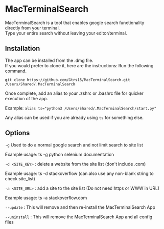 # MacTerminalSearch

MacTerminalSearch is a tool that enables google search functionality directly from your terminal.  
Type your entire search without leaving your editor/terminal.


## Installation

The app can be installed from the .dmg file.  
If you would prefer to clone it, here are the instructions:
Run the following command.

	git clone https://github.com/Gtrs15/MacTerminalSearch.git /Users/Shared/.MacTerminalSearch

Once complete, add an alias to your .zshrc or .bashrc file for quicker execution of the app.

Example: ```alias ts="python3 /Users/Shared/.MacTerminalSearch/start.py"```

Any alias can be used if you are already using ```ts``` for something else.  


## Options

```-g``` Used to do a normal google search and not limit search to site list

Example usage: ts -g python selenium documentation

```-d <SITE_KEY>``` : delete a website from the site list (don't include .com)

Example usage: ts -d stackoverflow (can also use any non-blank string to check site_list)

```-a <SITE_URL>``` : add a site to the site list (Do not need https or WWW in URL)

Example usage: ts -a stackoverflow.com

```--update``` : This will remove and then re-install the MacTerminalSearch App

```--uninstall``` : This will remove the MacTerminalSearch App and all config files


